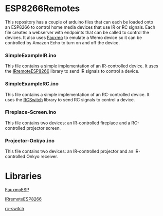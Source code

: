 # ESP8266Remotes
This repository has a couple of arduino files that can each be loaded onto an ESP8266 to control home media devices that use IR or RC signals. Each file creates a webserver with endpoints that can be called to control the devices. It also uses [Fauxmo](https://github.com/vintlabs/fauxmoESP) to emulate a Wemo device so it can be controlled by Amazon Echo to turn on and off the device.  

### SimpleExampleIR.ino
This file contains a simple implementation of an IR-controlled device. It uses the [IRremoteESP8266](https://github.com/crankyoldgit/IRremoteESP8266) library to send IR signals to control a device. 

### SimpleExampleRC.ino
This file contains a simple implementation of an RC-controlled device. It uses the [RCSwitch](https://github.com/sui77/rc-switch) library to send RC signals to control a device.

### Fireplace-Screen.ino
This file contains two devices: an IR-controlled fireplace and a RC-controlled projector screen.

### Projector-Onkyo.ino
This file contains two devices: an IR-controlled projector and an IR-controlled Onkyo receiver. 

# Libraries
[FauxmoESP](https://github.com/vintlabs/fauxmoESP)

[IRremoteESP8266](https://github.com/crankyoldgit/IRremoteESP8266)

[rc-switch](https://github.com/sui77/rc-switch)
